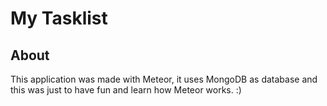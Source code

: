 # My Tasklist

## About

This application was made with Meteor, it uses MongoDB as database and this was just to have fun and learn how Meteor works. :)
